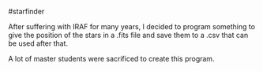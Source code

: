 #starfinder

After suffering with IRAF for many years, I decided to program something to give the position of the stars in a .fits file and save them to a .csv that can be used after that.

A lot of master students were sacrificed to create this program.
